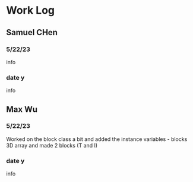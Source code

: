 # Work Log

## Samuel CHen

### 5/22/23

info

### date y

info


## Max Wu

### 5/22/23

Worked on the block class a bit and added the instance variables - blocks 3D array and made 2 blocks (T and I)

### date y

info

